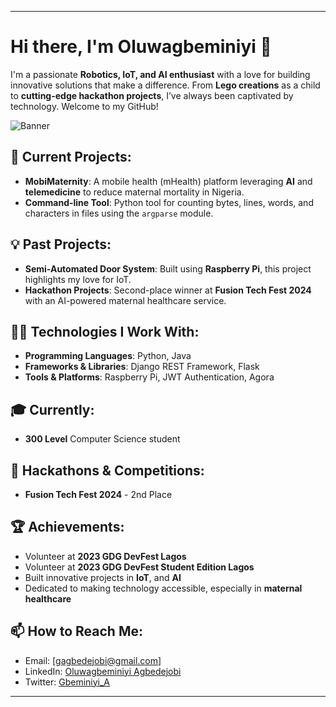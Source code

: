 
---

# Hi there, I'm Oluwagbeminiyi 👋

I'm a passionate **Robotics, IoT, and AI enthusiast** with a love for building innovative solutions that make a difference. From **Lego creations** as a child to **cutting-edge hackathon projects**, I’ve always been captivated by technology. Welcome to my GitHub!

![Banner](https://via.placeholder.com/1000x200) <!-- You can replace this with a custom banner -->

## 🔭 Current Projects:
- **MobiMaternity**: A mobile health (mHealth) platform leveraging **AI** and **telemedicine** to reduce maternal mortality in Nigeria.
- **Command-line Tool**: Python tool for counting bytes, lines, words, and characters in files using the `argparse` module.

## 💡 Past Projects:
- **Semi-Automated Door System**: Built using **Raspberry Pi**, this project highlights my love for IoT.
- **Hackathon Projects**: Second-place winner at **Fusion Tech Fest 2024** with an AI-powered maternal healthcare service. 

## 👨‍💻 Technologies I Work With:
- **Programming Languages**: Python, Java
- **Frameworks & Libraries**: Django REST Framework, Flask
- **Tools & Platforms**: Raspberry Pi, JWT Authentication, Agora

## 🎓 Currently:
- **300 Level** Computer Science student

## 🚀 Hackathons & Competitions:
- **Fusion Tech Fest 2024** - 2nd Place
  
## 🏆 Achievements:
- Volunteer at **2023 GDG DevFest Lagos**
- Volunteer at **2023 GDG DevFest Student Edition Lagos**
- Built innovative projects in **IoT**, and **AI**
- Dedicated to making technology accessible, especially in **maternal healthcare**

## 📫 How to Reach Me:
- Email: [gagbedejobi@gmail.com]
- LinkedIn: [Oluwagbeminiyi Agbedejobi](https://www.linkedin.com/in/gbeminiyi-agbedejobi)
- Twitter: [Gbeminiyi_A](https://x.com/Gbeminiyi_A)

---
